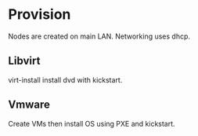 # Provision

Nodes are created on main LAN.
Networking uses dhcp.

## Libvirt

virt-install install dvd with kickstart.

## Vmware

Create VMs then install OS using PXE and kickstart.

